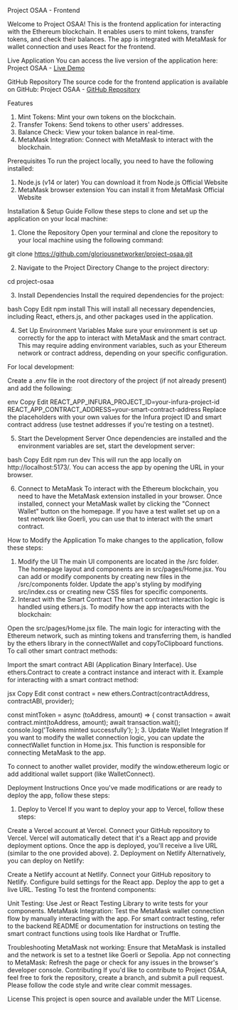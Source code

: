Project OSAA - Frontend

Welcome to Project OSAA! This is the frontend application for interacting with the Ethereum blockchain. It enables users to mint tokens, transfer tokens, and check their balances. The app is integrated with MetaMask for wallet connection and uses React for the frontend.

Live Application
You can access the live version of the application here:
Project OSAA - [Live Demo](https://project-osaa.vercel.app/)

GitHub Repository
The source code for the frontend application is available on GitHub:
Project OSAA - [GitHub Repository](https://github.com/gloriousnetworker/project-osaa)

Features
1. Mint Tokens: Mint your own tokens on the blockchain.
2. Transfer Tokens: Send tokens to other users' addresses.
3. Balance Check: View your token balance in real-time.
4. MetaMask Integration: Connect with MetaMask to interact with the blockchain.

Prerequisites
To run the project locally, you need to have the following installed:

1. Node.js (v14 or later)
You can download it from Node.js Official Website
2. MetaMask browser extension
You can install it from MetaMask Official Website

Installation & Setup Guide
Follow these steps to clone and set up the application on your local machine:

1. Clone the Repository
Open your terminal and clone the repository to your local machine using the following command:

git clone https://github.com/gloriousnetworker/project-osaa.git

2. Navigate to the Project Directory
Change to the project directory:

cd project-osaa

3. Install Dependencies
Install the required dependencies for the project:

bash
Copy
Edit
npm install
This will install all necessary dependencies, including React, ethers.js, and other packages used in the application.

4. Set Up Environment Variables
Make sure your environment is set up correctly for the app to interact with MetaMask and the smart contract. This may require adding environment variables, such as your Ethereum network or contract address, depending on your specific configuration.

For local development:

Create a .env file in the root directory of the project (if not already present) and add the following:

env
Copy
Edit
REACT_APP_INFURA_PROJECT_ID=your-infura-project-id
REACT_APP_CONTRACT_ADDRESS=your-smart-contract-address
Replace the placeholders with your own values for the Infura project ID and smart contract address (use testnet addresses if you're testing on a testnet).

5. Start the Development Server
Once dependencies are installed and the environment variables are set, start the development server:

bash
Copy
Edit
npm run dev
This will run the app locally on http://localhost:5173/. You can access the app by opening the URL in your browser.

6. Connect to MetaMask
To interact with the Ethereum blockchain, you need to have the MetaMask extension installed in your browser. Once installed, connect your MetaMask wallet by clicking the "Connect Wallet" button on the homepage. If you have a test wallet set up on a test network like Goerli, you can use that to interact with the smart contract.

How to Modify the Application
To make changes to the application, follow these steps:

1. Modify the UI
The main UI components are located in the /src folder.
The homepage layout and components are in src/pages/Home.jsx.
You can add or modify components by creating new files in the /src/components folder.
Update the app's styling by modifying src/index.css or creating new CSS files for specific components.
2. Interact with the Smart Contract
The smart contract interaction logic is handled using ethers.js. To modify how the app interacts with the blockchain:

Open the src/pages/Home.jsx file.
The main logic for interacting with the Ethereum network, such as minting tokens and transferring them, is handled by the ethers library in the connectWallet and copyToClipboard functions.
To call other smart contract methods:

Import the smart contract ABI (Application Binary Interface).
Use ethers.Contract to create a contract instance and interact with it.
Example for interacting with a smart contract method:

jsx
Copy
Edit
const contract = new ethers.Contract(contractAddress, contractABI, provider);

const mintToken = async (toAddress, amount) => {
  const transaction = await contract.mint(toAddress, amount);
  await transaction.wait();
  console.log('Tokens minted successfully');
};
3. Update Wallet Integration
If you want to modify the wallet connection logic, you can update the connectWallet function in Home.jsx. This function is responsible for connecting MetaMask to the app.

To connect to another wallet provider, modify the window.ethereum logic or add additional wallet support (like WalletConnect).

Deployment Instructions
Once you've made modifications or are ready to deploy the app, follow these steps:

1. Deploy to Vercel
If you want to deploy your app to Vercel, follow these steps:

Create a Vercel account at Vercel.
Connect your GitHub repository to Vercel.
Vercel will automatically detect that it's a React app and provide deployment options.
Once the app is deployed, you'll receive a live URL (similar to the one provided above).
2. Deployment on Netlify
Alternatively, you can deploy on Netlify:

Create a Netlify account at Netlify.
Connect your GitHub repository to Netlify.
Configure build settings for the React app.
Deploy the app to get a live URL.
Testing
To test the frontend components:

Unit Testing: Use Jest or React Testing Library to write tests for your components.
MetaMask Integration: Test the MetaMask wallet connection flow by manually interacting with the app.
For smart contract testing, refer to the backend README or documentation for instructions on testing the smart contract functions using tools like Hardhat or Truffle.

Troubleshooting
MetaMask not working: Ensure that MetaMask is installed and the network is set to a testnet like Goerli or Sepolia.
App not connecting to MetaMask: Refresh the page or check for any issues in the browser's developer console.
Contributing
If you'd like to contribute to Project OSAA, feel free to fork the repository, create a branch, and submit a pull request. Please follow the code style and write clear commit messages.

License
This project is open source and available under the MIT License.